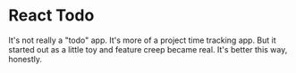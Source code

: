 # React Todo

It's not really a "todo" app. It's more of a project time tracking app. But it started out as a little toy and feature creep became real. It's better this way, honestly.
